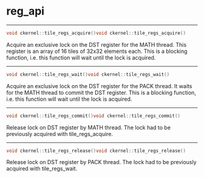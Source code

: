 # reg_api

---
```cpp
void ckernel::tile_regs_acquire()void ckernel::tile_regs_acquire()
```

Acquire an exclusive lock on the DST register for the MATH thread. This register is an array of 16 tiles of 32x32 elements each. This is a blocking function, i.e. this function will wait until the lock is acquired. 

---
```cpp
void ckernel::tile_regs_wait()void ckernel::tile_regs_wait()
```

Acquire an exclusive lock on the DST register for the PACK thread. It waits for the MATH thread to commit the DST register. This is a blocking function, i.e. this function will wait until the lock is acquired. 

---
```cpp
void ckernel::tile_regs_commit()void ckernel::tile_regs_commit()
```

Release lock on DST register by MATH thread. The lock had to be previously acquired with tile_regs_acquire. 

---
```cpp
void ckernel::tile_regs_release()void ckernel::tile_regs_release()
```

Release lock on DST register by PACK thread. The lock had to be previously acquired with tile_regs_wait.
